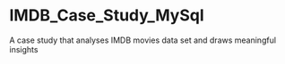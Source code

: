 # IMDB_Case_Study_MySql
A case study that analyses IMDB movies data set and draws meaningful insights
